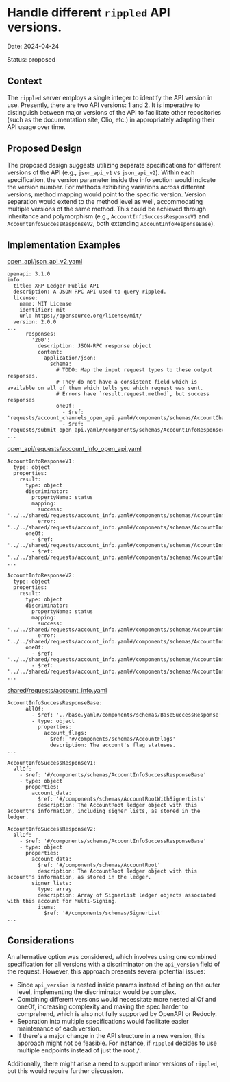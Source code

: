 # Handle different `rippled` API versions.

Date: 2024-04-24

Status: proposed

## Context

The `rippled` server employs a single integer to identify the API version in use. Presently, there are two API versions: 1 and 2. It is imperative to distinguish between major versions of the API to facilitate other repositories (such as the documentation site, Clio, etc.) in appropriately adapting their API usage over time.

## Proposed Design

The proposed design suggests utilizing separate specifications for different versions of the API (e.g., `json_api_v1` vs `json_api_v2`). Within each specification, the version parameter inside the info section would indicate the version number. For methods exhibiting variations across different versions, method mapping would point to the specific version. Version separation would extend to the method level as well, accommodating multiple versions of the same method. This could be achieved through inheritance and polymorphism (e.g., `AccountInfoSuccessResponseV1` and `AccountInfoSuccessResponseV2`, both extending `AccountInfoResponseBase`).

## Implementation Examples

[open_api/json_api_v2.yaml](/open_api/json_api_v2.yaml)

```
openapi: 3.1.0
info:
  title: XRP Ledger Public API
  description: A JSON RPC API used to query rippled.
  license:
    name: MIT License
    identifier: mit
    url: https://opensource.org/license/mit/
  version: 2.0.0
...
      responses:
        '200':
          description: JSON-RPC response object
          content:
            application/json:
              schema:
                # TODO: Map the input request types to these output responses.
                # They do not have a consistent field which is available on all of them which tells you which request was sent.
                # Errors have `result.request.method`, but success responses
                oneOf:
                  - $ref: 'requests/account_channels_open_api.yaml#/components/schemas/AccountChannelsResponse'
                  - $ref: 'requests/submit_open_api.yaml#/components/schemas/AccountInfoResponseV2'
...

```

[open_api/requests/account_info_open_api.yaml](/open_api/requests/account_info_open_api.yaml)

```
AccountInfoResponseV1:
  type: object
  properties:
    result:
      type: object
      discriminator:
        propertyName: status
        mapping:
          success: '../../shared/requests/account_info.yaml#/components/schemas/AccountInfoSuccessResponseV1'
          error: '../../shared/requests/account_info.yaml#/components/schemas/AccountInfoErrorResponse'
      oneOf:
        - $ref: '../../shared/requests/account_info.yaml#/components/schemas/AccountInfoSuccessResponseV1'
        - $ref: '../../shared/requests/account_info.yaml#/components/schemas/AccountInfoErrorResponse'
...

AccountInfoResponseV2:
  type: object
  properties:
    result:
      type: object
      discriminator:
        propertyName: status
        mapping:
          success: '../../shared/requests/account_info.yaml#/components/schemas/AccountInfoSuccessResponseV2'
          error: '../../shared/requests/account_info.yaml#/components/schemas/AccountInfoErrorResponse'
      oneOf:
        - $ref: '../../shared/requests/account_info.yaml#/components/schemas/AccountInfoSuccessResponseV2'
        - $ref: '../../shared/requests/account_info.yaml#/components/schemas/AccountInfoErrorResponse'
...
```

[shared/requests/account_info.yaml](/shared/requests/account_info.yaml)

```
AccountInfoSuccessResponseBase:
      allOf:
        - $ref: '../base.yaml#/components/schemas/BaseSuccessResponse'
        - type: object
          properties:
            account_flags:
              $ref: '#/components/schemas/AccountFlags'
              description: The account's flag statuses.
...

AccountInfoSuccessResponseV1:
  allOf:
    - $ref: '#/components/schemas/AccountInfoSuccessResponseBase'
    - type: object
      properties:
        account_data:
          $ref: '#/components/schemas/AccountRootWithSignerLists'
          description: The AccountRoot ledger object with this account's information, including signer lists, as stored in the ledger.

AccountInfoSuccessResponseV2:
  allOf:
    - $ref: '#/components/schemas/AccountInfoSuccessResponseBase'
    - type: object
      properties:
        account_data:
          $ref: '#/components/schemas/AccountRoot'
          description: The AccountRoot ledger object with this account's information, as stored in the ledger.
        signer_lists:
          type: array
          description: Array of SignerList ledger objects associated with this account for Multi-Signing.
          items:
            $ref: '#/components/schemas/SignerList'
...
```

## Considerations

An alternative option was considered, which involves using one combined specification for all versions with a discriminator on the `api_version` field of the request. However, this approach presents several potential issues:

- Since `api_version` is nested inside params instead of being on the outer level, implementing the discriminator would be complex.
- Combining different versions would necessitate more nested allOf and oneOf, increasing complexity and making the spec harder to comprehend, which is also not fully supported by OpenAPI or Redocly.
- Separation into multiple specifications would facilitate easier maintenance of each version.
- If there's a major change in the API structure in a new version, this approach might not be feasible. For instance, if `rippled` decides to use multiple endpoints instead of just the root `/`.

Additionally, there might arise a need to support minor versions of `rippled`, but this would require further discussion.

